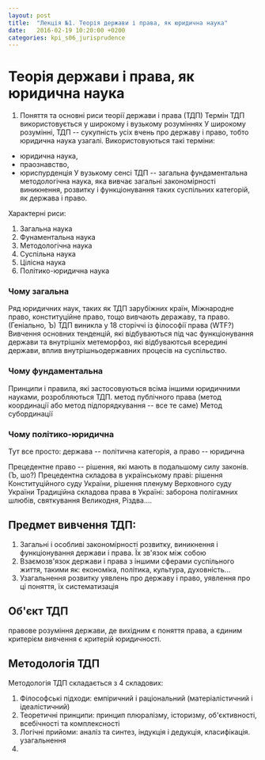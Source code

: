 ```yaml
---
layout: post
title:  "Лекція №1. Теорія держави і права, як юридична наука"
date:   2016-02-19 10:20:00 +0200
categories: kpi_s06_jurisprudence
---
```


# Теорія держави і права, як юридична наука

1. Поняття та основні риси теорії держави і права (ТДП)
Термін ТДП використовується у широкому і вузькому розуміннях
У широкому розумінні, ТДП -- сукупність усіх вчень про державу і право, тобто юридична наука узагалі. Використовуються такі терміни:
 - юридична наука,
 - праознавство,
 - юриспурденція
У вузькому сенсі ТДП -- загальна фундаментальна методологічна наука, яка вивчає загальні закономірності виникнення, розвитку і функціонування таких суспільних категорій, як держава і право.

Характерні риси:
1. Загальна наука
2. Фунаментальна наука
3. Методологічна наука
4. Суспільна наука
5. Цілісна наука
6. Політико-юридична наука

### Чому загальна
Ряд юридичних наук, таких як ТДП зарубіжних країн, Міжнародне право, конституційне право, тощо вивчають деражаву, та право. (Геніально, Ъ)
ТДП виникла у 18 сторіччі із філософії права (WTF?)
Вивчення основних тенденцій, які відбуваються під час функціонування держави та внутрішніх метеморфоз, які відбуваютсья всередині держави, вплив внутрішньодержавних процесів на суспільство.

### Чому фундаментальна
Принципи і правила, які застосовуються всіма іншими юридичними науками, розробляються ТДП.
метод публічного права (метод координації або метод підпорядкування -- все те саме) 
Метод субординації

### Чому політико-юридична
Тут все просто: держава -- політична категорія, а право -- юридична

Прецедентне право -- рішення, які мають в подальшому силу законів. (Ъ, шо?)
Прецедентна складова в українському праві: рішення Конституційного суду України, рішення пленуму Верховного суду України
Традиційна складова права в Україні: заборона полігамних шлюбів, святкування Великодня, Різдва....

## Предмет вивчення ТДП:
1. Загальні і особливі закономірності розвитку, виникнення і функціонування держави і права. Їх зв'язок між собою
2. Взаємозв'язок держави і права з іншими сферами суспільного життя, такими як: економіка, політика, культура, духовність...
3. Узагальнення розвитку уявлень про державу і право, уявлення про ці поняття, їх систематизація

## Об'єкт ТДП
правове розуміння держави, де вихідним є поняття права, а єдиним критерієм вивчення є критерій юридичності.

## Методологія ТДП
Методологія ТДП складається з 4 складових:
1. Філософські підходи: емпіричний і раціональний (матеріалістичний і ідеалістичний)
2. Теоретичні принципи: принцип плюралізму, історизму, об'єктивності, всебічності та комплексності
3. Логічні прийоми: аналіз та синтез, індукція і дедукція, класифікація. узагальнення
4. 
